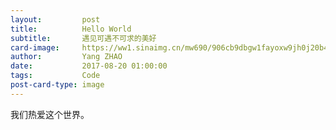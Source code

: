 ```yaml
---
layout:         post
title:          Hello World
subtitle:       遇见可遇不可求的美好
card-image:     https://ww1.sinaimg.cn/mw690/906cb9dbgw1fayoxw9jh0j20b407e3zn.jpg
author:         Yang ZHAO
date:           2017-08-20 01:00:00
tags:           Code
post-card-type: image
---
```


我们热爱这个世界。
